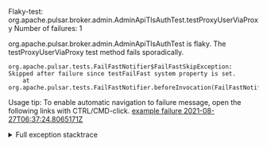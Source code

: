         
Flaky-test: org.apache.pulsar.broker.admin.AdminApiTlsAuthTest.testProxyUserViaProxy
Number of failures: 1

org.apache.pulsar.broker.admin.AdminApiTlsAuthTest is flaky. The testProxyUserViaProxy test method fails sporadically.

```
org.apache.pulsar.tests.FailFastNotifier$FailFastSkipException: Skipped after failure since testFailFast system property is set.
	at org.apache.pulsar.tests.FailFastNotifier.beforeInvocation(FailFastNotifier.java:88)

```

Usage tip: To enable automatic navigation to failure message, open the following links with CTRL/CMD-click.
[example failure 2021-08-27T06:37:24.8065171Z](https://github.com/apache/pulsar/runs/3440411059?check_suite_focus=true#step:9:635)


<details>
<summary>Full exception stacktrace</summary>
<code><pre>
org.apache.pulsar.tests.FailFastNotifier$FailFastSkipException: Skipped after failure since testFailFast system property is set.
	at org.apache.pulsar.tests.FailFastNotifier.beforeInvocation(FailFastNotifier.java:88)

</pre></code>
</details>

